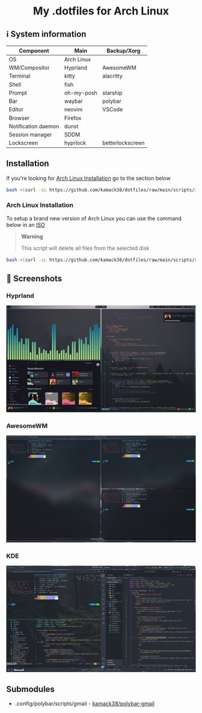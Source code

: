 <h1 align="center">My .dotfiles for Arch Linux</h1>

## ℹ️ System information

| Component           | Main       | Backup/Xorg      |
| ------------------- | ---------- | ---------------- |
| OS                  | Arch Linux |                  |
| WM/Compositor       | Hyprland   | AwesomeWM        |
| Terminal            | kitty      | alacritty        |
| Shell               | fish       |                  |
| Prompt              | oh-my-posh | starship         |
| Bar                 | waybar     | polybar          |
| Editor              | neovim     | VSCode           |
| Browser             | Firefox    |                  |
| Notification daemon | dunst      |                  |
| Session manager     | SDDM       |                  |
| Lockscreen          | hyprlock   | betterlockscreen |

## Installation

If you're looking for [Arch Linux Installation](#arch-linux-installation) go to
the section below

```bash
bash <(curl -sL https://github.com/kamack38/dotfiles/raw/main/scripts/install.sh)
```

### Arch Linux Installation

To setup a brand new version of Arch Linux you can use the command below in an
[ISO](https://archlinux.org/download/)

> **Warning**
>
> This script will delete all files from the selected disk

```bash
bash <(curl -sL https://github.com/kamack38/dotfiles/raw/main/scripts/setup.sh)
```

## 📸 Screenshots

### Hyprland

![Hyprland](./../Pictures/Screenshots/Hyprland.png)

### AwesomeWM

![AwesomeWM](./../Pictures/Screenshots/awesomewm.png)

### KDE

![Apps screenshot](./../Pictures/Screenshots/Apps.png)

## Submodules

- .config/polybar/scripts/gmail -
  [kamack38/polybar-gmail](https://github.com/kamack38/polybar-gmail)
